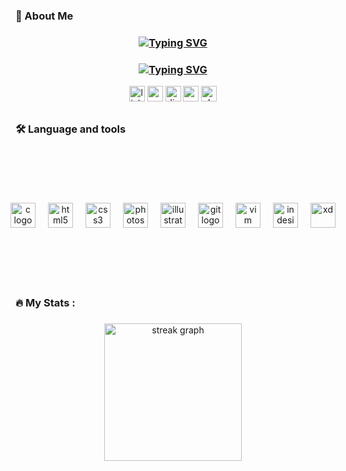 <h3 align="left">🌙  About Me</h3>

<h3 align="center"><a href="https://git.io/typing-svg"><img src="https://readme-typing-svg.demolab.com?font=DejaVu+Sans+Mono&pause=3000&color=24F737&center=true&vCenter=true&repeat=false&width=435&lines=Hi+There.+I'm+Batuhan." alt="Typing SVG" /></a></h3>
<h3 align="center"><a href="https://git.io/typing-svg"><img src="https://readme-typing-svg.demolab.com?font=DejaVu+Sans+Mono&pause=3000&color=24F737&center=true&vCenter=true&width=435&lines=I+am+a+student+developer+in+42Kocaeli.;Self+Taught+Student+Developer." alt="Typing SVG" /></a></h3>


<div align="center">
  <img src="https://img.shields.io/static/v1?message=LinkedIn&logo=linkedin&label=&color=0077B5&logoColor=white&labelColor=&style=for-the-badge" height="25" alt="linkedin logo"  />
  <img src="https://img.shields.io/static/v1?message=Gmail&logo=gmail&label=&color=D14836&logoColor=white&labelColor=&style=for-the-badge" height="25" alt="gmail logo"  />
  <img src="https://img.shields.io/static/v1?message=Discord&logo=discord&label=&color=7289DA&logoColor=white&labelColor=&style=for-the-badge" height="25" alt="discord logo"  />
  <img src="https://img.shields.io/static/v1?message=Medium&logo=medium&label=&color=12100E&logoColor=white&labelColor=&style=for-the-badge" height="25" alt="medium logo"  />
  <img src="https://img.shields.io/static/v1?message=Slack&logo=slack&label=&color=4A154B&logoColor=white&labelColor=&style=for-the-badge" height="25" alt="slack logo"  />
  
##

<h3 align="left">🛠 Language and tools</h3>

###

<style>
  .center-container {
    display: flex;
    justify-content: center;
    align-items: center;
    height: 5vh;
  }

  .logo-container {
    display: flex;
    justify-content: center;
    align-items: center;
  }

  .logo-container img {
    margin: 10px;
  }
</style>

<div class="center-container">
  <div class="logo-container">
    <img src="https://cdn.jsdelivr.net/gh/devicons/devicon/icons/c/c-original.svg" height="40" alt="c logo" />
    <img src="https://cdn.jsdelivr.net/gh/devicons/devicon/icons/html5/html5-original.svg" height="40" alt="html5 logo" />
    <img src="https://cdn.jsdelivr.net/gh/devicons/devicon/icons/css3/css3-original.svg" height="40" alt="css3 logo" />
    <img src="https://cdn.jsdelivr.net/gh/devicons/devicon/icons/photoshop/photoshop-plain.svg" height="40" alt="photoshop logo" />
    <img src="https://cdn.jsdelivr.net/gh/devicons/devicon/icons/illustrator/illustrator-plain.svg" height="40" alt="illustrator logo" />
    <img src="https://cdn.jsdelivr.net/gh/devicons/devicon/icons/git/git-original.svg" height="40" alt="git logo" />
    <img src="https://cdn.jsdelivr.net/gh/devicons/devicon/icons/vim/vim-original.svg" height="40" alt="vim logo" />
    <a href="https://www.adobe.com/products/InDesign.html" target="_blank" rel="noreferrer">
      <img src="https://static-00.iconduck.com/assets.00/indesign-icon-2048x1997-kuj8mjw7.png" alt="indesign" width="40" height="40" />
    </a>
    <a href="https://www.adobe.com/products/xd.html" target="_blank" rel="noreferrer">
      <img src="https://cdn.worldvectorlogo.com/logos/adobe-xd.svg" alt="xd" width="40" height="40" />
    </a>
  </div>
</div>


##

<h3 align="left">🔥   My Stats :</h3>

###

<div align="center">
  <img src="https://streak-stats.demolab.com?user=BatuhanKas&locale=en&mode=daily&theme=dark&hide_border=false&border_radius=5&order=3" height="220" alt="streak graph"  />
</div>

##
<!--
<picture>
  <source media="(prefers-color-scheme: dark)" srcset="https://raw.githubusercontent.com/BatuhanKas/BatuhanKas/output/github-contribution-grid-snake-dark.svg">
  <source media="(prefers-color-scheme: light)" srcset="https://raw.githubusercontent.com/BatuhanKas/BatuhanKas/BatuhanKas/github-contribution-grid-snake.svg">
  <img alt="github contribution grid snake animation" src="https://raw.githubusercontent.com/BatuhanKas/BatuhanKas/output/github-contribution-grid-snake.svg">
</picture>
-->
